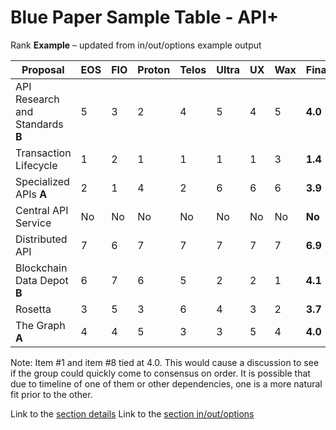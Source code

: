 # Blue Paper Sample Table - API+

Rank **Example** – updated from in/out/options example output

| **Proposal** | **EOS** | **FIO** | **Proton** | **Telos** | **Ultra** | **UX** | **Wax** | **Final** |
| --- | --- | --- | --- | --- | --- | --- | --- | --- |
| API Research and Standards **B** | 5 | 3 | 2 | 4 | 5 | 4 | 5 | **4.0** |
| Transaction Lifecycle | 1 | 2 | 1 | 1 | 1 | 1 | 3 | **1.4** |
| Specialized APIs **A** | 2 | 1 | 4 | 2 | 6 | 6 | 6 | **3.9** |
| Central API Service | No | No | No | No | No | No | No | **No** |
| Distributed API | 7 | 6 | 7 | 7 | 7 | 7 | 7 | **6.9** |
| Blockchain Data Depot **B** | 6 | 7 | 6 | 5 | 2 | 2 | 1 | **4.1** |
| Rosetta | 3 | 5 | 3 | 6 | 4 | 3 | 2 | **3.7** |
| The Graph **A** | 4 | 4 | 5 | 3 | 3 | 5 | 4 | **4.0** |

Note: Item #1 and item #8 tied at 4.0. This would cause a discussion to see if the group could quickly come to consensus on order. It is possible that due to timeline of one of them or other dependencies, one is a more natural fit prior to the other.

Link to the [section details](section-detail-example.md)
Link to the [section in/out/options](in-out-option-example.md)
